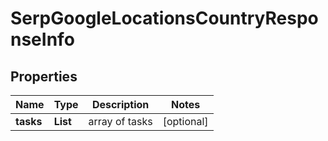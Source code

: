 # SerpGoogleLocationsCountryResponseInfo


## Properties

| Name | Type | Description | Notes |
|------------ | ------------- | ------------- | -------------|
**tasks** | **List<SerpGoogleLocationsCountryTaskInfo>** | array of tasks |[optional]|